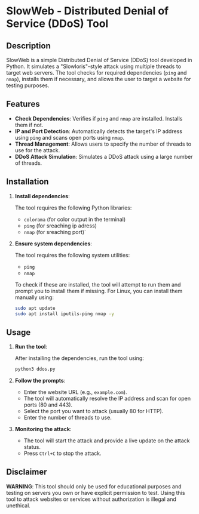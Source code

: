 # SlowWeb - Distributed Denial of Service (DDoS) Tool

## Description

SlowWeb is a simple Distributed Denial of Service (DDoS) tool developed in Python. It simulates a "Slowloris"-style attack using multiple threads to target web servers. The tool checks for required dependencies (`ping` and `nmap`), installs them if necessary, and allows the user to target a website for testing purposes.

## Features

- **Check Dependencies**: Verifies if `ping` and `nmap` are installed. Installs them if not.
- **IP and Port Detection**: Automatically detects the target's IP address using `ping` and scans open ports using `nmap`.
- **Thread Management**: Allows users to specify the number of threads to use for the attack.
- **DDoS Attack Simulation**: Simulates a DDoS attack using a large number of threads.

## Installation

1. **Install dependencies**:

    The tool requires the following Python libraries:
    - `colorama` (for color output in the terminal)
    - `ping` (for sreaching ip adress)
    - `nmap` (for sreaching port)`

3. **Ensure system dependencies**:

    The tool requires the following system utilities:
    - `ping`
    - `nmap`

    To check if these are installed, the tool will attempt to run them and prompt you to install them if missing. For Linux, you can install them manually using:

    ```bash
    sudo apt update
    sudo apt install iputils-ping nmap -y
    ```

## Usage

1. **Run the tool**:

    After installing the dependencies, run the tool using:

    ```bash
    python3 ddos.py
    ```

2. **Follow the prompts**:
    - Enter the website URL (e.g., `example.com`).
    - The tool will automatically resolve the IP address and scan for open ports (80 and 443).
    - Select the port you want to attack (usually 80 for HTTP).
    - Enter the number of threads to use.

3. **Monitoring the attack**:
    - The tool will start the attack and provide a live update on the attack status.
    - Press `Ctrl+C` to stop the attack.

## Disclaimer

**WARNING**: This tool should only be used for educational purposes and testing on servers you own or have explicit permission to test. Using this tool to attack websites or services without authorization is illegal and unethical.
